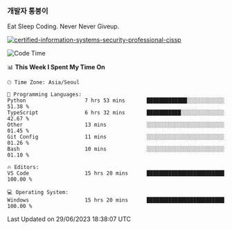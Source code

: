 ### 개발자 통붕이
Eat Sleep Coding.
Never Never Giveup.

[![certified-information-systems-security-professional-cissp](https://user-images.githubusercontent.com/44606727/157613689-acd84ec6-5f8f-4e79-89d9-a8d51f033634.png)](https://www.credly.com/badges/f394a010-85a0-450b-9136-8043af01d71c/public_url)

<!--START_SECTION:waka-->
![Code Time](http://img.shields.io/badge/Code%20Time-1%2C606%20hrs%2035%20mins-blue)

📊 **This Week I Spent My Time On** 

```text
🕑︎ Time Zone: Asia/Seoul

💬 Programming Languages: 
Python                   7 hrs 53 mins       █████████████░░░░░░░░░░░░   51.38 % 
TypeScript               6 hrs 32 mins       ███████████░░░░░░░░░░░░░░   42.67 % 
Other                    13 mins             ░░░░░░░░░░░░░░░░░░░░░░░░░   01.45 % 
Git Config               11 mins             ░░░░░░░░░░░░░░░░░░░░░░░░░   01.26 % 
Bash                     10 mins             ░░░░░░░░░░░░░░░░░░░░░░░░░   01.10 % 

🔥 Editors: 
VS Code                  15 hrs 20 mins      █████████████████████████   100.00 % 

💻 Operating System: 
Windows                  15 hrs 20 mins      █████████████████████████   100.00 % 
```


 Last Updated on 29/06/2023 18:38:07 UTC
<!--END_SECTION:waka-->
